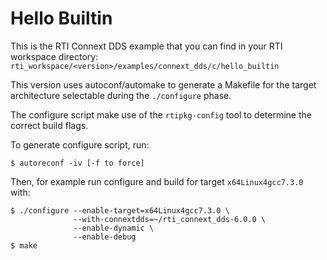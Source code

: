 # Hello Builtin

This is the RTI Connext DDS example that you can find in your RTI workspace 
directory: `rti_workspace/<version>/examples/connext_dds/c/hello_builtin`

This version uses autoconf/automake to generate a Makefile for the target
architecture selectable during the `./configure` phase.

The configure script make use of the `rtipkg-config` tool to determine
the correct build flags.

To generate configure script, run:

```
$ autoreconf -iv [-f to force]
```

Then, for example run configure and build for target `x64Linux4gcc7.3.0` with:

```
$ ./configure --enable-target=x64Linux4gcc7.3.0 \
              --with-connextdds=~/rti_connext_dds-6.0.0 \
              --enable-dynamic \
              --enable-debug
$ make
```


